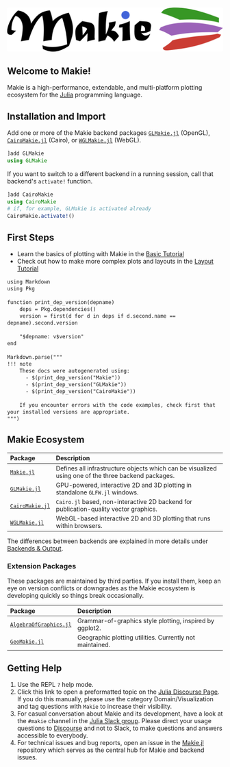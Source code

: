 ![Makie](assets/logo.png)

## Welcome to Makie!

Makie is a high-performance, extendable, and multi-platform plotting ecosystem for the [Julia](https://julialang.org/) programming language.

## Installation and Import

Add one or more of the Makie backend packages [`GLMakie.jl`](https://github.com/JuliaPlots/Makie.jl/tree/master/GLMakie) (OpenGL), [`CairoMakie.jl`](https://github.com/JuliaPlots/Makie.jl/tree/master/CairoMakie) (Cairo), or [`WGLMakie.jl`](https://github.com/JuliaPlots/Makie.jl/tree/master/WGLMakie) (WebGL).

```julia
]add GLMakie
using GLMakie
```

If you want to switch to a different backend in a running session, call that backend's `activate!` function.

```julia
]add CairoMakie
using CairoMakie
# if, for example, GLMakie is activated already
CairoMakie.activate!()
```

## First Steps

- Learn the basics of plotting with Makie in the [Basic Tutorial](@ref)
- Check out how to make more complex plots and layouts in the [Layout Tutorial](@ref)

```@eval
using Markdown
using Pkg

function print_dep_version(depname)
    deps = Pkg.dependencies()
    version = first(d for d in deps if d.second.name == depname).second.version

    "$depname: v$version"
end

Markdown.parse("""
!!! note
    These docs were autogenerated using:
      - $(print_dep_version("Makie"))
      - $(print_dep_version("GLMakie"))
      - $(print_dep_version("CairoMakie"))

    If you encounter errors with the code examples, check first that your installed versions are appropriate.
""")
```

## Makie Ecosystem

| Package                                                        | Description                                                                                         |
| :------------------------------------------------------------- | :-------------------------------------------------------------------------------------------------- |
| [`Makie.jl`](https://github.com/JuliaPlots/Makie.jl)           | Defines all infrastructure objects which can be visualized using one of the three backend packages. |
| [`GLMakie.jl`](https://github.com/JuliaPlots/Makie.jl/tree/master/GLMakie)       | GPU-powered, interactive 2D and 3D plotting in standalone `GLFW.jl` windows.                        |
| [`CairoMakie.jl`](https://github.com/JuliaPlots/Makie.jl/tree/master/CairoMakie) | `Cairo.jl` based, non-interactive 2D backend for publication-quality vector graphics.               |
| [`WGLMakie.jl`](https://github.com/JuliaPlots/Makie.jl/tree/master/WGLMakie)     | WebGL-based interactive 2D and 3D plotting that runs within browsers.                               |

The differences between backends are explained in more details under [Backends & Output](@ref).

### Extension Packages

These packages are maintained by third parties. If you install them, keep an eye on version conflicts or downgrades as the Makie ecosystem is developing quickly so things break occasionally.

| Package                                                                       | Description                                              |
| :---------------------------------------------------------------------------- | :------------------------------------------------------- |
| [`AlgebraOfGraphics.jl`](https://github.com/JuliaPlots/AlgebraOfGraphics.jl/) | Grammar-of-graphics style plotting, inspired by ggplot2. |
| [`GeoMakie.jl`](https://github.com/JuliaPlots/GeoMakie.jl)                    | Geographic plotting utilities. Currently not maintained. |

## Getting Help

1. Use the REPL `?` help mode.
1. Click this link to open a preformatted topic on the [Julia Discourse Page](https://discourse.julialang.org/new-topic?title=Makie%20-%20Your%20question%20here&category=domain/viz&tags=Makie&body=You%20can%20write%20your%20question%20in%20this%20space.%0A%0ABefore%20asking%2C%20please%20take%20a%20minute%20to%20make%20sure%20that%20you%20have%20installed%20the%20latest%20available%20versions%20and%20have%20looked%20at%20%5Bthe%20most%20recent%20documentation%5D(http%3A%2Fmakie.juliaplots.org%2Fstable%2F)%20%3Ainnocent%3A). If you do this manually, please use the category Domain/Visualization and tag questions with `Makie` to increase their visibility.
1. For casual conversation about Makie and its development, have a look at the `#makie` channel in the [Julia Slack group](https://julialang.org/slack/). Please direct your usage questions to [Discourse](https://discourse.julialang.org/new-topic?title=Makie%20-%20Your%20question%20here&category=domain/viz&tags=Makie&body=You%20can%20write%20your%20question%20in%20this%20space.%0A%0ABefore%20asking%2C%20please%20take%20a%20minute%20to%20make%20sure%20that%20you%20have%20installed%20the%20latest%20available%20versions%20and%20have%20looked%20at%20%5Bthe%20most%20recent%20documentation%5D(http%3A%2Fmakie.juliaplots.org%2Fstable%2F)%20%3Ainnocent%3A) and not to Slack, to make questions and answers accessible to everybody.
1. For technical issues and bug reports, open an issue in the [Makie.jl](https://github.com/JuliaPlots/Makie.jl) repository which serves as the central hub for Makie and backend issues.
